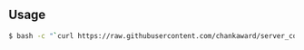 ## Usage

```sh
$ bash -c "`curl https://raw.githubusercontent.com/chankaward/server_config/master/vimrc >> ~/.vimrc`"
```
